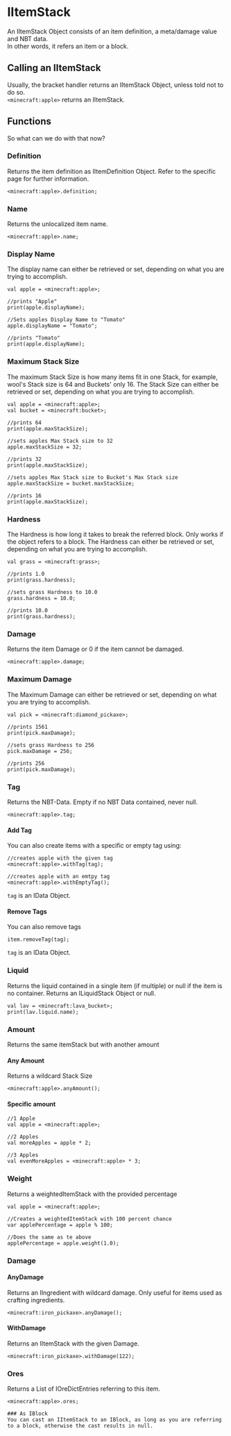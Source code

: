 # IItemStack

An IItemStack Object consists of an item definition, a meta/damage value and NBT data.  
In other words, it refers an item or a block.

## Calling an IItemStack
Usually, the bracket handler returns an IItemStack Object, unless told not to do so.  
`<minecraft:apple>` returns an IItemStack.


## Functions
So what can we do with that now?

### Definition
Returns the item definition as IItemDefinition Object. Refer to the specific page for further information.
```
<minecraft:apple>.definition;
```

### Name
Returns the unlocalized item name.

```
<minecraft:apple>.name;
```

### Display Name

The display name can either be retrieved or set, depending on what you are trying to accomplish.

```
val apple = <minecraft:apple>;

//prints "Apple"
print(apple.displayName);

//Sets apples Display Name to "Tomato"
apple.displayName = "Tomato";

//prints "Tomato"
print(apple.displayName);
```

### Maximum Stack Size
The maximum Stack Size is how many items fit in one Stack, for example, wool's Stack size is 64 and Buckets' only 16.
The Stack Size can either be retrieved or set, depending on what you are trying to accomplish.

```
val apple = <minecraft:apple>;
val bucket = <minecraft:bucket>;

//prints 64
print(apple.maxStackSize);

//sets apples Max Stack size to 32
apple.maxStackSize = 32;

//prints 32
print(apple.maxStackSize);

//sets apples Max Stack size to Bucket's Max Stack size
apple.maxStackSize = bucket.maxStackSize;

//prints 16
print(apple.maxStackSize);
```

### Hardness
The Hardness is how long it takes to break the referred block. Only works if the object refers to a block.
The Hardness can either be retrieved or set, depending on what you are trying to accomplish.

```
val grass = <minecraft:grass>;

//prints 1.0
print(grass.hardness);

//sets grass Hardness to 10.0
grass.hardness = 10.0;

//prints 10.0
print(grass.hardness);
```

### Damage
Returns the item Damage or 0 if the item cannot be damaged.
```
<minecraft:apple>.damage;
```

### Maximum Damage
The Maximum Damage can either be retrieved or set, depending on what you are trying to accomplish.

```
val pick = <minecraft:diamond_pickaxe>;

//prints 1561
print(pick.maxDamage);

//sets grass Hardness to 256
pick.maxDamage = 256;

//prints 256
print(pick.maxDamage);
```

### Tag
Returns the NBT-Data. Empty if no NBT Data contained, never null.
```
<minecraft:apple>.tag;
```
#### Add Tag
You can also create items with a specific or empty tag using:
```
//creates apple with the given tag
<minecraft:apple>.withTag(tag);

//creates apple with an emtpy tag
<minecraft:apple>.withEmptyTag();
```
`tag` is an IData Object.

#### Remove Tags
You can also remove tags
```
item.removeTag(tag);
```
`tag` is an IData Object.


### Liquid
Returns the liquid contained in a single item (if multiple) or null if the item is no container.
Returns an ILiquidStack Object or null.

```
val lav = <minecraft:lava_bucket>;
print(lav.liquid.name);
```

### Amount
Returns the same itemStack but with another amount

#### Any Amount

Returns a wildcard Stack Size
```
<minecraft:apple>.anyAmount();
```

#### Specific amount
```
//1 Apple
val apple = <minecraft:apple>;

//2 Apples
val moreApples = apple * 2;

//3 Apples
val evenMoreApples = <minecraft:apple> * 3;
```

### Weight
Returns a weightedItemStack with the provided percentage

```
val apple = <minecraft:apple>;

//Creates a weightedItemStack with 100 percent chance
var applePercentage = apple % 100;

//Does the same as te above
applePercentage = apple.weight(1.0);
```

### Damage

#### AnyDamage
Returns an IIngredient with wildcard damage. Only useful for items used as crafting ingredients.
```
<minecraft:iron_pickaxe>.anyDamage();
```

#### WithDamage
Returns an IItemStack with the given Damage.
```
<minecraft:iron_pickaxe>.withDamage(122);
```

### Ores
Returns a List of IOreDictEntries referring to this item.
```
<minecraft:apple>.ores;

### As IBlock
You can cast an IItemStack to an IBlock, as long as you are referring to a block, otherwise the cast results in null.